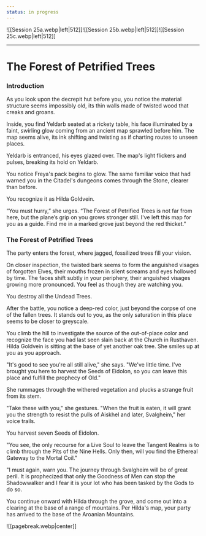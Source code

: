 ```yaml
---
status: in progress
---
```

![[Session 25a.webp|left|512]]![[Session 25b.webp|left|512]]![[Session 25c.webp|left|512]]

---------------------------------
# The Forest of Petrified Trees
### Introduction
As you look upon the decrepit hut before you, you notice the material structure seems impossibly old, its thin walls made of twisted wood that creaks and groans.

Inside, you find Yeldarb seated at a rickety table, his face illuminated by a faint, swirling glow coming from an ancient map sprawled before him. The map seems alive, its ink shifting and twisting as if charting routes to unseen places.

Yeldarb is entranced, his eyes glazed over. The map's light flickers and pulses, breaking its hold on Yeldarb.

You notice Freya's pack begins to glow. The same familiar voice that had warned you in the Citadel's dungeons comes through the Stone, clearer than before.

You recognize it as Hilda Goldvein.

“You must hurry,” she urges. “The Forest of Petrified Trees is not far from here, but the plane’s grip on you grows stronger still. I've left this map for you as a guide. Find me in a marked grove just beyond the red thicket.”

### The Forest of Petrified Trees
The party enters the forest, where jagged, fossilized trees fìll your vision.

On closer inspection, the twisted bark seems to form the anguished visages of forgotten Elves, their mouths frozen in silent screams and eyes hollowed by time. The faces shift subtly in your periphery, their anguished visages growing more pronounced. You feel as though they are watching you.

You destroy all the Undead Trees.

After the battle, you notice a deep-red color, just beyond the corpse of one of the fallen trees. It stands out to you, as the only saturation in this place seems to be closer to greyscale.

You climb the hill to investigate the source of the out-of-place color and recognize the face you had last seen slain back at the Church in Rusthaven. Hilda Goldvein is sitting at the base of yet another oak tree. She smiles up at you as you approach.

"It's good to see you're all still alive," she says. "We've little time. I've brought you here to harvest the Seeds of Eidolon, so you can leave this place and fulfill the prophecy of Old."

She rummages through the withered vegetation and plucks a strange fruit from its stem.

"Take these with you," she gestures. "When the fruit is eaten, it will grant you the strength to resist the pulls of Aiskhel and later, Svalgheim," her voice trails.

You harvest seven Seeds of Eidolon.

"You see, the only recourse for a Live Soul to leave the Tangent Realms is to climb through the Pits of the Nine Hells. Only then, will you find the Ethereal Gateway to the Mortal Coil."

"I must again, warn you. The journey through Svalgheim will be of great peril. It is prophecized that only the Goodness of Men can stop the Shadowwalker and I fear it is your lot who has been tasked by the Gods to do so.

You continue onward with Hilda through the grove, and come out into a clearing at the base of a range of mountains. Per Hilda's map, your party has arrived to the base of the Aroanian Mountains.

![[pagebreak.webp|center]]
